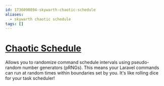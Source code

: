 ```yaml
---
id: 1736090894-skywarth-chaotic-schedule
aliases:
  - skywarth chaotic schedule
tags: []
---
```


# [Chaotic Schedule](https://github.com/skywarth/chaotic-schedule)

Allows you to randomize command schedule intervals using pseudo-random number generators (pRNGs). This means your Laravel commands can run at random times within boundaries set by you. It's like rolling dice for your task scheduler!
